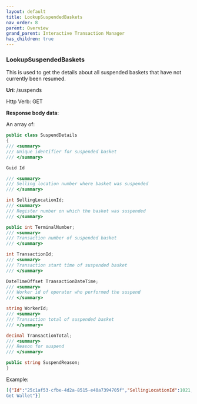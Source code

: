 ```yaml
---
layout: default
title: LookupSuspendedBaskets
nav_order: 8
parent: Overview
grand_parent: Interactive Transaction Manager
has_children: true
---
```

### LookupSuspendedBaskets

This is used to get the details about all suspended baskets that have
not currently been resumed.

**Uri**: /suspends

Http Verb: GET

**Response body data**:

An array of:
```csharp
public class SuspendDetails
{
/// <summary>
/// Unique identifier for suspended basket
/// </summary>

Guid Id

/// <summary>
/// Selling location number where basket was suspended
/// </summary>

int SellingLocationId;
/// <summary>
/// Register number on which the basket was suspended
/// </summary>

public int TerminalNumber;
/// <summary>
/// Transaction number of suspended basket
/// </summary>

int TransactionId;
/// <summary>
/// Transaction start time of suspended basket
/// </summary>

DateTimeOffset TransactionDateTime;
/// <summary>
/// Worker id of operator who performed the suspend
/// </summary>

string WorkerId;
/// <summary>
/// Transaction total of suspended basket
/// </summary>

decimal TransactionTotal;
/// <summary>
/// Reason for suspend
/// </summary>

public string SuspendReason;
}
```
Example:
```json
[{"Id":"25c1af53-cfbe-4d2a-8515-e40a7394705f","SellingLocationId":1021,"TerminalNumber":1,"TransactionId":3,"TransactionDateTime":"2015-02-20T16:28:00.4718466-05:00","WorkerId":"111","TransactionTotal":56.740000,"SuspendReason":"Go
Get Wallet"}]
```